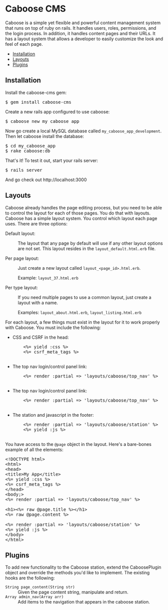 <h1>Caboose CMS</h1>
<p>Caboose is a simple yet flexible and powerful content management system that runs 
on top of ruby on rails.  It handles users, roles, permissions, and the login process.
In addition, it handles content pages and their URLs.  It has a layout system that 
allows a developer to easily customize the look and feel of each page.</p>

<ul>
<li><a href='#installation'>Installation</a></li>
<li><a href='#layouts'>Layouts</a></li>
<li><a href='#plugins'>Plugins</a></li>
</ul>

<a name='installation'></a><h2>Installation</h2>
<p>Install the caboose-cms gem:</p>
<pre>
$ gem install caboose-cms
</pre>
<p>Create a new rails app configured to use caboose:</p>
<pre>
$ caboose new my_caboose_app
</pre>
<p>Now go create a local MySQL database called <code>my_caboose_app_development</code>. Then let caboose install the database:</p>
<pre>
$ cd my_caboose_app
$ rake caboose:db
</pre>
<p>That's it! To test it out, start your rails server:</p>
<pre>
$ rails server
</pre>
<p>And go check out http://localhost:3000</p>

<a name='layouts'></a><h2>Layouts</h2>
<p>Caboose already handles the page editing process, but you need to be able to 
control the layout for each of those pages.  You do that with layouts.  Caboose 
has a simple layout system.  You control which layout each page uses.  There are three options:
<dl>
  <dt>Default layout:</dt>
  <dd><p>The layout that any page by default will use if any other layout options are not set.  This layout resides in the <code>layout_default.html.erb</code> file.</p></dd>
  <dt>Per page layout:</dt>
  <dd>
    <p>Just create a new layout called <code>layout_&lt;page_id&gt;.html.erb</code>.</p>
    <p>Example: <code>layout_37.html.erb</code></p>
  </dd>
  <dt>Per type layout:</dt>
  <dd>
    <p>If you need multiple pages to use a common layout, just create a layout with a name.</p>
    <p>Examples: <code>layout_about.html.erb</code>, <code>layout_listing.html.erb</code></p>
  </dd>
</dl>
<p>For each layout, a few things must exist in the layout for it to work properly with Caboose.
You must include the following:</p>
<ul>
  <li>
    <p>CSS and CSRF in the head:</p>
    <pre>
    &lt;%= yield :css %&gt;
    &lt;%= csrf_meta_tags %&gt;
    </pre>
  </li>
  <li>
    <p>The top nav login/control panel link:</p>
    <pre>
    &lt;%= render :partial => 'layouts/caboose/top_nav' %&gt;
    </pre>
  </li>
  <li>
    <p>The top nav login/control panel link:</p>
    <pre>
    &lt;%= render :partial => 'layouts/caboose/top_nav' %&gt;
    </pre>
  </li>
  <li>
    <p>The station and javascript in the footer:</p>
    <pre>
    &lt;%= render :partial => 'layouts/caboose/station' %&gt;
    &lt;%= yield :js %&gt;
    </pre>
  </li>
</ul>
<p>You have access to the <code>@page</code> object in the layout.  Here's a bare-bones example of all the elements:

<pre>
&lt;!DOCTYPE html&gt;
&lt;html&gt;
&lt;head&gt;
&lt;title&gt;My App&lt;/title&gt;
&lt;%= yield :css %&gt;
&lt;%= csrf_meta_tags %&gt;
&lt;/head&gt;
&lt;body;&gt;
&lt;%= render :partial =&gt; 'layouts/caboose/top_nav' %&gt;

&lt;h1&gt;&lt;%= raw @page.title %&gt;&lt;/h1&gt;
&lt;%= raw @page.content %&gt;  

&lt;%= render :partial =&gt; 'layouts/caboose/station' %&gt;
&lt;%= yield :js %&gt;
&lt;/body&gt;
&lt;/html&gt;
</pre>

<a name='plugins'><h2>Plugins</h2>
<p>To add new functionality to the Caboose station, extend the CaboosePlugin
object and override the methods you'd like to implement.  The existing hooks
are the following:</p>

<dl>
  <dt><code>String page_content(String str)</code></dt>
  <dd>Given the page content string, manipulate and return.</dd>  
  <dt><code>Array admin_nav(Array arr)</code></dt>
  <dd>Add items to the navigation that appears in the caboose station.</dd>
</dl>
